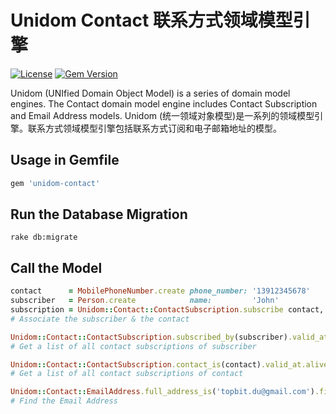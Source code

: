 # Unidom Contact 联系方式领域模型引擎

[![License](https://img.shields.io/badge/license-MIT-green.svg)](http://opensource.org/licenses/MIT)
[![Gem Version](https://badge.fury.io/rb/unidom-contact.svg)](https://badge.fury.io/rb/unidom-contact)

Unidom (UNIfied Domain Object Model) is a series of domain model engines. The Contact domain model engine includes Contact Subscription and Email Address models.
Unidom (统一领域对象模型)是一系列的领域模型引擎。联系方式领域模型引擎包括联系方式订阅和电子邮箱地址的模型。

## Usage in Gemfile
```ruby
gem 'unidom-contact'
```

## Run the Database Migration
```shell
rake db:migrate
```

## Call the Model
```ruby
contact      = MobilePhoneNumber.create phone_number: '13912345678'
subscriber   = Person.create            name:         'John'
subscription = Unidom::Contact::ContactSubscription.subscribe contact, subscriber, name: 'John Mobile', primary: true, grade: 0, priority: 0, opened_at: Time.now
# Associate the subscriber & the contact

Unidom::Contact::ContactSubscription.subscribed_by(subscriber).valid_at.alive
# Get a list of all contact subscriptions of subscriber

Unidom::Contact::ContactSubscription.contact_is(contact).valid_at.alive
# Get a list of all contact subscriptions of contact

Unidom::Contact::EmailAddress.full_address_is('topbit.du@gmail.com').first
# Find the Email Address
```
